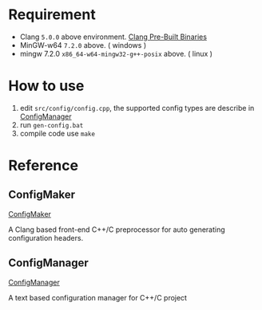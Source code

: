 # Requirement
* Clang `5.0.0` above environment. [Clang Pre-Built Binaries](http://releases.llvm.org/download.html)
* MinGW-w64 `7.2.0` above. ( windows )
* mingw 7.2.0 `x86_64-w64-mingw32-g++-posix` above. ( linux )

# How to use

1. edit `src/config/config.cpp`, the supported config types are describe in [ConfigManager](https://github.com/adahbingee/config-manager)
1. run `gen-config.bat`
1. compile code use `make`

# Reference

## ConfigMaker

[ConfigMaker](https://gist.github.com/adahbingee/33e539264dc4e23dbddb5776bf25a1c1)

A Clang based front-end C++/C preprocessor for auto generating configuration headers.

## ConfigManager

[ConfigManager](https://github.com/adahbingee/config-manager)

A text based configuration manager for C++/C project
